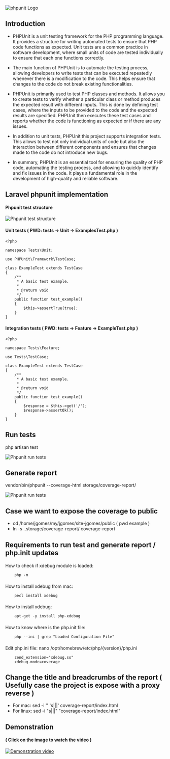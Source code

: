 ![phpunit Logo](https://iconape.com/wp-content/png_logo_vector/phpunit.png)

## Introduction

- PHPUnit is a unit testing framework for the PHP programming language. It provides a structure for writing automated tests 
to ensure that PHP code functions as expected. Unit tests are a common practice in software development, where small units 
of code are tested individually to ensure that each one functions correctly.

- The main function of PHPUnit is to automate the testing process, allowing developers to write tests that can be executed 
repeatedly whenever there is a modification to the code. This helps ensure that changes to the code do not break existing functionalities.

- PHPUnit is primarily used to test PHP classes and methods. It allows you to create tests to verify whether a particular 
class or method produces the expected result with different inputs. This is done by defining test cases, where the inputs 
to be provided to the code and the expected results are specified. PHPUnit then executes these test cases and reports whether 
the code is functioning as expected or if there are any issues.

- In addition to unit tests, PHPUnit this project supports integration tests. 
This allows to test not only individual units of code but also the interaction between different components 
and ensures that changes made to the code do not introduce new bugs.

- In summary, PHPUnit is an essential tool for ensuring the quality of PHP code, automating the testing process, 
and allowing to quickly identify and fix issues in the code. It plays a fundamental role in the development 
of high-quality and reliable software.

## Laravel phpunit implementation
#### Phpunit test structure

![Phpunit test structure](https://jgomes.site/images/cs/phpunit/f3.png)

#### Unit tests ( PWD: tests -> Unit -> ExamplesTest.php )
```
<?php

namespace Tests\Unit;

use PHPUnit\Framework\TestCase;

class ExampleTest extends TestCase
{
    /**
     * A basic test example.
     *
     * @return void
     */
    public function test_example()
    {
        $this->assertTrue(true);
    }
}
```

#### Integration tests ( PWD: tests -> Feature -> ExampleTest.php )
```
<?php

namespace Tests\Feature;

use Tests\TestCase;

class ExampleTest extends TestCase
{
    /**
     * A basic test example.
     *
     * @return void
     */
    public function test_example()
    {
        $response = $this->get('/');
        $response->assertOk();
    }
}
```

## Run tests
php artisan test

![Phpunit run tests](https://jgomes.site/images/cs/phpunit/f1.png)

## Generate report
vendor/bin/phpunit --coverage-html storage/coverage-report/

![Phpunit run tests](https://jgomes.site/images/cs/phpunit/f2.png)

## Case we want to expose the coverage to public
- cd /home/jgomes/my/jgomes/site-jgomes/public ( pwd example )
- ln -s ..storage/coverage-report/ coverage-report

## Requirements to run test and generate report / php.init updates
####
How to check if xdebug module is loaded: 
```
    php -m
```

####
How to install xdebug from mac: 
```
    pecl install xdebug
```

####
How to install xdebug:
```
    apt-get -y install php-xdebug
```

####
How to know where is the php.init file:  
```
    php --ini | grep "Loaded Configuration File"
```

####
Edit php.ini file: nano /opt/homebrew/etc/php/{version}/php.ini
```
    zend_extension="xdebug.so"
    xdebug.mode=coverage
```

## Change the title and breadcrumbs of the report ( Usefully case the project is expose with a proxy reverse )
- For mac: sed -i '' 's|<head>|<head><title>coverage-report</title>|' coverage-report/index.html
- For linux: sed -i "s|<head>|<head><title>coverage-report</title>|" "coverage-report/index.html"

## Demonstration
#### ( Click on the image to watch the video )
[![Demonstration video](https://jgomes.site/images/cs/git-branch-protection-video-thumbnail.jpg)](http://www.youtube.com/watch?v=qu3Etw_2Ksw)
